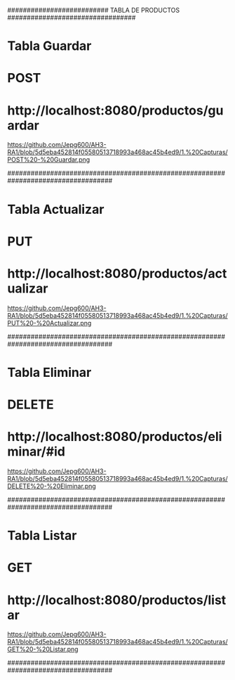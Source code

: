########################## TABLA DE PRODUCTOS #################################


# Tabla Guardar
# POST
# http://localhost:8080/productos/guardar

https://github.com/Jepg600/AH3-RA1/blob/5d5eba452814f05580513718993a468ac45b4ed9/1.%20Capturas/POST%20-%20Guardar.png

###################################################################################



# Tabla Actualizar
# PUT
# http://localhost:8080/productos/actualizar

https://github.com/Jepg600/AH3-RA1/blob/5d5eba452814f05580513718993a468ac45b4ed9/1.%20Capturas/PUT%20-%20Actualizar.png

###################################################################################



# Tabla Eliminar
# DELETE
# http://localhost:8080/productos/eliminar/#id

https://github.com/Jepg600/AH3-RA1/blob/5d5eba452814f05580513718993a468ac45b4ed9/1.%20Capturas/DELETE%20-%20Eliminar.png

###################################################################################



# Tabla Listar
# GET
# http://localhost:8080/productos/listar

https://github.com/Jepg600/AH3-RA1/blob/5d5eba452814f05580513718993a468ac45b4ed9/1.%20Capturas/GET%20-%20Listar.png


###################################################################################


